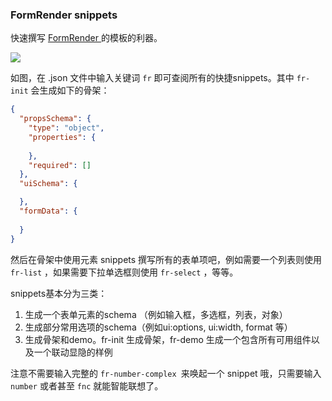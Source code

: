 ### FormRender snippets

快速撰写 [FormRender ](https://github.com/alibaba/form-render)的模板的利器。

![](https://img.alicdn.com/tfs/TB12vYkq1T2gK0jSZFvXXXnFXXa-1862-976.jpg)

如图，在 .json 文件中输入关键词 `fr` 即可查阅所有的快捷snippets。其中 `fr-init` 会生成如下的骨架：

```json
{
  "propsSchema": {
    "type": "object",
    "properties": {
      
    },
    "required": []
  },
  "uiSchema": {

  },
  "formData": {
    
  }
}
```

然后在骨架中使用元素 snippets 撰写所有的表单项吧，例如需要一个列表则使用 `fr-list` ，如果需要下拉单选框则使用 `fr-select` ，等等。

snippets基本分为三类：

1. 生成一个表单元素的schema （例如输入框，多选框，列表，对象）
2. 生成部分常用选项的schema（例如ui:options, ui:width, format 等）
3. 生成骨架和demo。fr-init 生成骨架，fr-demo 生成一个包含所有可用组件以及一个联动显隐的样例

注意不需要输入完整的 `fr-number-complex `来唤起一个 snippet 哦，只需要输入 `number` 或者甚至 `fnc` 就能智能联想了。

